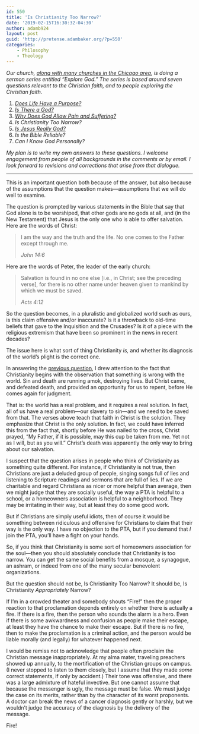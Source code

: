 ```yaml
---
id: 550
title: 'Is Christianity Too Narrow?'
date: '2019-02-15T16:30:32-04:30'
author: adamb924
layout: post
guid: 'http://pretense.adambaker.org/?p=550'
categories:
    - Philosophy
    - Theology
---
```


*Our church,* [*along with many churches in the Chicago area*](https://www.exploregod.com/chicago)*, is doing a sermon series entitled “Explore God.” The series is based around seven questions relevant to the Christian faith, and to people exploring the Christian faith.*

1. *[Does Life Have a Purpose?](https://pretense.adambaker.org/?p=355)*
2. *[Is There a God?](https://pretense.adambaker.org/?p=359)*
3. *[Why Does God Allow Pain and Suffering?](https://pretense.adambaker.org/?p=365)*
4. *Is Christianity Too Narrow?*
5. *[Is Jesus Really God?](https://pretense.adambaker.org/?p=564)*
6. *Is the Bible Reliable?*
7. *Can I Know God Personally?*

*My plan is to write my own answers to these questions. I welcome engagement from people of all backgrounds in the comments or by email. I look forward to revisions and corrections that arise from that dialogue.*

- - - - - -

This is an important question both because of the answer, but also because of the assumptions that the question makes—assumptions that we will do well to examine.

The question is prompted by various statements in the Bible that say that God alone is to be worshiped, that other gods are no gods at all, and (in the New Testament) that Jesus is the only one who is able to offer salvation. Here are the words of Christ:

> I am the way and the truth and the life. No one comes to the Father except through me.
> 
> <cite>John 14:6</cite>

Here are the words of Peter, the leader of the early church:

> Salvation is found in no one else \[i.e., in Christ; see the preceding verse\], for there is no other name under heaven given to mankind by which we must be saved.
> 
> <cite>Acts 4:12</cite>

So the question becomes, in a pluralistic and globalized world such as ours, is this claim offensive and/or inaccurate? Is it a throwback to old-time beliefs that gave to the Inquisition and the Crusades? Is it of a piece with the religious extremism that have been so prominent in the news in recent decades?

The issue here is what sort of thing Christianity *is,* and whether its diagnosis of the world’s plight is the correct one.

In answering the [previous question](https://pretense.adambaker.org/?p=365), I drew attention to the fact that Christianity begins with the observation that something is wrong with the world. Sin and death are running amok, destroying lives. But Christ came, and defeated death, and provided an opportunity for us to repent, before He comes again for judgment.

That is: the world has a real problem, and it requires a real solution. In fact, all of us have a real problem—our slavery to sin—and we need to be saved from that. The verses above teach that faith in Christ is the solution. They emphasize that Christ is the only solution. In fact, we could have inferred this from the fact that, shortly before He was nailed to the cross, Christ prayed, “My Father, if it is possible, may this cup be taken from me. Yet not as I will, but as you will.” Christ’s death was apparently the only way to bring about our salvation.

I suspect that the question arises in people who think of Christianity as something quite different. For instance, if Christianity is not true, then Christians are just a deluded group of people, singing songs full of lies and listening to Scripture readings and sermons that are full of lies. If we are charitable and regard Christians as nicer or more helpful than average, then we might judge that they are socially useful, the way a PTA is helpful to a school, or a homeowners association is helpful to a neighborhood. They may be irritating in their way, but at least they do some good work.

But if Christians are simply useful idiots, then of course it would be something between ridiculous and offensive for Christians to claim that their way is the only way. I have no objection to the PTA, but if you demand that *I* join the PTA, you’ll have a fight on your hands.

So, if you think that Christianity is some sort of homeowners association for the soul—then you should absolutely conclude that Christianity is too narrow. You can get the same social benefits from a mosque, a synagogue, an ashram, or indeed from one of the many secular benevolent organizations.

But the question should not be, Is Christianity Too Narrow? It should be, Is Christianity *Appropriately* Narrow?

If I’m in a crowded theater and somebody shouts “Fire!” then the proper reaction to that proclamation depends entirely on whether there is actually a fire. If there is a fire, then the person who sounds the alarm is a hero. Even if there is some awkwardness and confusion as people make their escape, at least they have the chance to make their escape. But if there is no fire, then to make the proclamation is a criminal action, and the person would be liable morally (and legally) for whatever happened next.

I would be remiss not to acknowledge that people often proclaim the Christian message inappropriately. At my alma mater, traveling preachers showed up annually, to the mortification of the Christian groups on campus. (I never stopped to listen to them closely, but I assume that they made *some* correct statements, if only by accident.) Their tone was offensive, and there was a large admixture of hateful invective. But one cannot assume that because the messenger is ugly, the message must be false. We must judge the case on its merits, rather than by the character of its worst proponents. A doctor can break the news of a cancer diagnosis gently or harshly, but we wouldn’t judge the accuracy of the diagnosis by the delivery of the message.

Fire!
